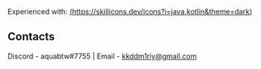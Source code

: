 Experienced with: [(https://skillicons.dev/icons?i=java,kotlin&theme=dark)](https://skillicons.dev)

## Contacts
Discord - aquabtw#7755 |
Email - kkddm1riy@gmail.com
